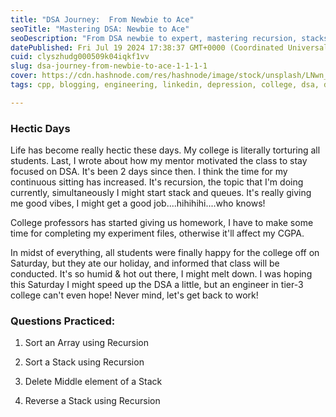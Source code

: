 ```yaml
---
title: "DSA Journey:  From Newbie to Ace"
seoTitle: "Mastering DSA: Newbie to Ace"
seoDescription: "From DSA newbie to expert, mastering recursion, stacks, and queues while managing college assignments and surprise classes"
datePublished: Fri Jul 19 2024 17:38:37 GMT+0000 (Coordinated Universal Time)
cuid: clyszhudg000509k04iqkf1vv
slug: dsa-journey-from-newbie-to-ace-1-1-1-1
cover: https://cdn.hashnode.com/res/hashnode/image/stock/unsplash/LNwn_A9RGHo/upload/04d6cf5d40c8916a4e81b51f0bb4102a.jpeg
tags: cpp, blogging, engineering, linkedin, depression, college, dsa, dailylearning, dailydoseofdsa

---
```


### Hectic Days

Life has become really hectic these days. My college is literally torturing all students. Last, I wrote about how my mentor motivated the class to stay focused on DSA. It's been 2 days since then. I think the time for my continuous sitting has increased. It's recursion, the topic that I'm doing currently, simultaneously I might start stack and queues. It's really giving me good vibes, I might get a good job....hihihihi....who knows!

College professors has started giving us homework, I have to make some time for completing my experiment files, otherwise it'll affect my CGPA.

In midst of everything, all students were finally happy for the college off on Saturday, but they ate our holiday, and informed that class will be conducted. It's so humid & hot out there, I might melt down. I was hoping this Saturday I might speed up the DSA a little, but an engineer in tier-3 college can't even hope! Never mind, let's get back to work!

### Questions Practiced:

1. Sort an Array using Recursion
    
2. Sort a Stack using Recursion
    
3. Delete Middle element of a Stack
    
4. Reverse a Stack using Recursion
